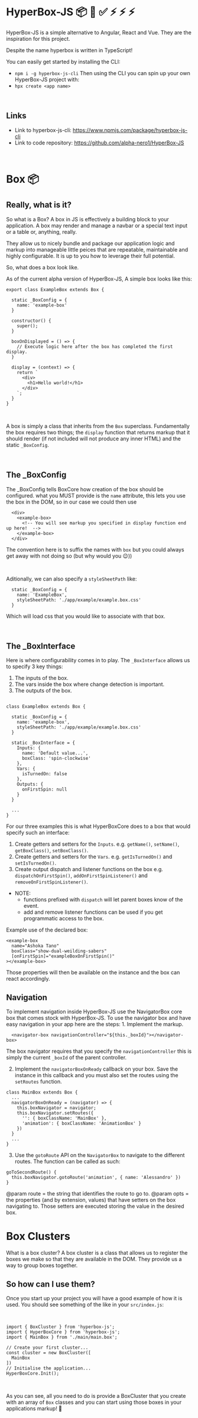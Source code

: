 # HyperBox-JS 📦 🚀 ✅ ⚡️ ⚡️ ⚡️

HyperBox-JS is a simple alternative to Angular, React and Vue. They are the inspiration for this project.

Despite the name hyperbox is written in TypeScript!

You can easily get started by installing the CLI:
- `npm i -g hyperbox-js-cli`
Then using the CLI you can spin up your own HyperBox-JS project with:
- `hpx create <app name>`

&nbsp;

## Links
- Link to hyperbox-js-cli: https://www.npmjs.com/package/hyperbox-js-cli
- Link to code repository: https://github.com/alpha-nero1/HyperBox-JS

&nbsp;

# Box 📦

## Really, what is it?

So what is a Box? A box in JS is effectively a building block to your application. A box may render and manage a navbar or a special text input or a table or, anything, really.

They allow us to nicely bundle and package our application logic and markup into manageable little peices that are repeatable, maintainable and highly configurable. It is up to you how to leverage their full potential.

So, what does a box look like.

As of the current alpha version of HyperBox-JS, A simple box looks like this:

```
export class ExampleBox extends Box {

  static _BoxConfig = {
    name: 'example-box'
  }

  constructor() {
    super();
  }

  boxOnDisplayed = () => {
    // Execute logic here after the box has completed the first display.
  }

  display = (context) => {
    return `
      <div>
        <h1>Hello world!</h1>
      </div>
    `;
  }
}
```

&nbsp;

A box is simply a class that inherits from the `Box` superclass. Fundamentally the box requires two things; the `display` function that returns markup that it should render (if not included will not produce any inner HTML) and the static `_BoxConfig`.

&nbsp;

## The _BoxConfig

The _BoxConfig tells BoxCore how creation of the box should be configured. what you MUST provide is the `name` attribute, this lets you use the box in the DOM, so in our case we could then use

```
  <div>
    <example-box>
      <!-- You will see markup you specified in display function end up here!  -->
    </example-box>
  </div>
```

The convention here is to suffix the names with `box` but you could always get away with not doing so (but why would you 😉))

&nbsp;

Aditionally, we can also specify a `styleSheetPath` like:

```
  static _BoxConfig = {
    name: 'ExampleBox',
    styleSheetPath: './app/example/example.box.css'
  }
```

Which will load css that you would like to associate with that box.

&nbsp;

## The _BoxInterface

Here is where configurability comes in to play. The `_BoxInterface` allows us to specify 3 key things:
1. The inputs of the box.
2. The vars inside the box where change detection is important.
3. The outputs of the box.


```

class ExampleBox extends Box {

  static _BoxConfig = {
    name: 'example-box',
    styleSheetPath: './app/example/example.box.css'
  }

  static _BoxInterface = {
    Inputs: {
      name: 'Default value...',
      boxClass: 'spin-clockwise'
    },  
    Vars: {
      isTurnedOn: false
    },
    Outputs: {
      onFirstSpin: null
    }
  }

  ...
}

```

For our three examples this is what HyperBoxCore does to a box that would specify such an interface:
1. Create getters and setters for the `Inputs`. e.g. `getName()`, `setName()`, `getBoxClass()`, `setBoxClass()`.
2. Create getters and setters for the `Vars`. e.g. `getIsTurnedOn()` and `setIsTurnedOn()`.
3. Create output dispatch  and listener functions on the box e.g. `dispatchOnFirstSpin()`, `addOnFirstSpinListener()` and `removeOnFirstSpinListener()`.
- NOTE: 
  - functions prefixed with `dispatch` will let parent boxes know of the event.
  - add and remove listener functions can be used if you get programmatic access to the box.


Example use of the declared box:
```
<example-box 
  name="Ashoka Tano" 
  boxClass="show-dual-weilding-sabers"
  [onFirstSpin]="exampleBoxOnFirstSpin()"
></example-box>
```

Those properties will then be available on the instance and the box can react accordingly.


## Navigation

To implement navigation inside HyperBox-JS use the NavigatorBox core box that comes stock with HyperBox-JS.
To use the navigator box and have easy navigation in your app here are the steps:
  1. Implement the markup.

  ```
    <navigator-box navigationController="${this._boxId}"></navigator-box>
  ```

  The box navigator requires that you specify the `navigationController` this is simply the current `_boxId` of the parent controller.

  2. Implement the `navigatorBoxOnReady` callback on your box. Save the instance in this callback and you must also set the routes using the `setRoutes` function.

  ```
  class MainBox extends Box {
    ...
    navigatorBoxOnReady = (navigator) => {
      this.boxNavigator = navigator;
      this.boxNavigator.setRoutes({
        '': { boxClassName: 'MainBox' },
        'animation': { boxClassName: 'AnimationBox' }
      })
    }
    ...
  }
  ```

  3. Use the `gotoRoute` API on the `NavigatorBox` to navigate to the different routes. The function can be called as such:

  ```
  goToSecondRoute() {
    this.boxNavigator.gotoRoute('animation', { name: 'Alessandro' })
  }
  ```

  @param route = the string that identifies the route to go to.
  @param opts = the properties (and by extension, values) that have setters on the box navigating to. Those setters are executed storing the value in the desired box.

# Box Clusters
What is a box cluster? A box cluster is a class that allows us to register the boxes we make so that they are available in the DOM. They provide us a way to group boxes together.

## So how can I use them?
Once you start up your project you will have a good example of how it is used.
You should see something of the like in your `src/index.js`:

&nbsp;

```
import { BoxCluster } from 'hyperbox-js';
import { HyperBoxCore } from 'hyperbox-js';
import { MainBox } from './main/main.box';

// Create your first cluster...
const cluster = new BoxCluster([
  MainBox
])
// Initialise the application...
HyperBoxCore.Init();
```

&nbsp;

As you can see, all you need to do is provide a BoxCluster that you create with an array of `Box` classes and you can start using those boxes in your applications markup! 🚀
